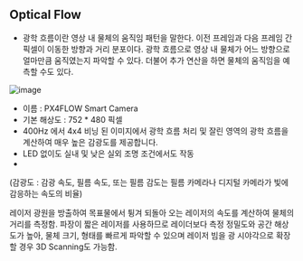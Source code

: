 ## Optical Flow
- 광학 흐름이란 영상 내 물체의 움직임 패턴을 말한다. 이전 프레임과 다음 프레임 간 픽셀이 이동한 방향과 거리 분포이다. 광학 흐름으로 영상 내 물체가 어느 방향으로 얼마만큼 움직였는지 파악할 수 있다. 더불어 추가 연산을 하면 물체의 움직임을 예측할 수도 있다.

![image](https://user-images.githubusercontent.com/57993534/125951457-9fcc60cc-254f-4418-98c7-8a0d44ac2880.png)

- 이름 : PX4FLOW Smart Camera
- 기본 해상도 : 752 * 480 픽셀
- 400Hz 에서 4x4 비닝 된 이미지에서 광학 흐름 처리 및 잘린 영역의 광학 흐름을 계산하여 매우 높은 감광도를 제공합니다.
- LED 없이도 실내 및 낮은 실외 조명 조건에서도 작동
- 
(감광도 :  감광 속도, 필름 속도, 또는 필름 감도는 필름 카메라나 디지털 카메라가 빛에 감응하는 속도의 비율)

레이저 광원을 방출하여 목표물에서 튕겨 되돌아 오는 레이저의 속도를 계산하여 물체의 거리를 측정함. 파장이 짧은 레이저를 사용하므로 레이더보다 측정 정밀도와 공간 해상도가 높아, 물체 크기, 형태를 빠르게 파악할 수 있으며 레이저 빔을 광 시야각으로 확장할 경우 3D Scanning도 가능함.
